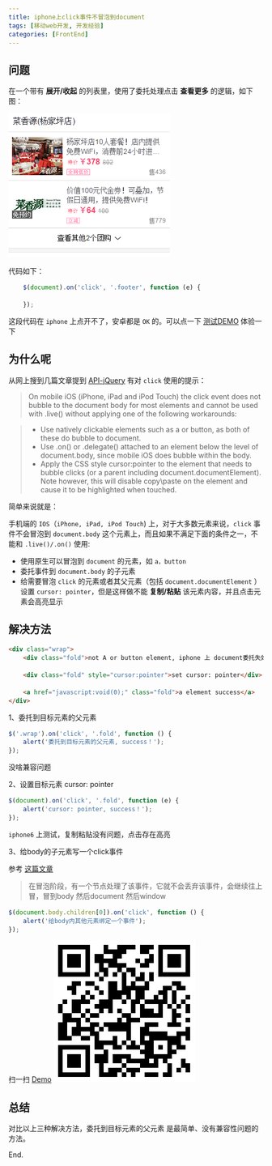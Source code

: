 ```yaml
---
title: iphone上click事件不冒泡到document
tags: [移动web开发, 开发经验]
categories: [FrontEnd]
---
```


## 问题

在一个带有 **展开/收起** 的列表里，使用了委托处理点击 **查看更多** 的逻辑，如下图：

![](/assets/img/more.png)

代码如下：

```js
    $(document).on('click', '.footer', function (e) {
        
    });
```

这段代码在 `iphone` 上点开不了，安卓都是 `OK` 的。可以点一下 [测试DEMO](http://jsbin.com/zusapo/1/edit?html,css,js,output) 体验一下

<!-- more -->

## 为什么呢

从网上搜到几篇文章提到 [API-jQuery](http://api.jquery.com/live/) 有对 `click` 使用的提示：

> On mobile iOS (iPhone, iPad and iPod Touch) the click event does not bubble to the document body for most elements and cannot be used with .live() without applying one of the following workarounds:

> - Use natively clickable elements such as a or button, as both of these do bubble to document.
> - Use .on() or .delegate() attached to an element below the level of document.body, since mobile iOS does bubble within the body.
> - Apply the CSS style cursor:pointer to the element that needs to bubble clicks (or a parent including document.documentElement). Note however, this will disable copy\paste on the element and cause it to be highlighted when touched.

简单来说就是：

手机端的 `IOS`（`iPhone, iPad, iPod Touch`) 上，对于大多数元素来说，`click` 事件不会冒泡到 `document.body` 这个元素上，而且如果不满足下面的条件之一，不能和 `.live()/.on()` 使用:

- 使用原生可以冒泡到 `document` 的元素，如 `a，button`
- 委托事件到 `document.body` 的子元素
- 给需要冒泡 `click` 的元素或者其父元素（包括 `document.documentElement` ）设置 `cursor: pointer`，但是这样做不能 **复制/粘贴** 该元素内容，并且点击元素会高亮显示

## 解决方法

```html
<div class="wrap">
    <div class="fold">not A or button element, iphone 上 document委托失效</div>

    <div class="fold" style="cursor:pointer">set cursor: pointer</div>

    <a href="javascript:void(0);" class="fold">a element success</a>
</div>
```

1、委托到目标元素的父元素

```js
$('.wrap').on('click', '.fold', function () {
    alert('委托到目标元素的父元素, success！');
}); 
```

没啥兼容问题

2、设置目标元素 cursor: pointer
```js
$(document).on('click', '.fold', function (e) {
    alert('cursor: pointer, success！');
});
```

`iphone6` 上测试，复制粘贴没有问题，点击存在高亮

3、给body的子元素写一个click事件

参考 [这篇文章](http://www.uis.cc/content-9-380-1.html)

> 在冒泡阶段，有一个节点处理了该事件，它就不会丢弃该事件，会继续往上冒，冒到body 然后document 然后window

```js
$(document.body.children[0]).on('click', function () {
    alert('给body内其他元素绑定一个事件');
});
```

扫一扫 [Demo](http://jsbin.com/zexiqo)
![](/assets/img/click-qrcode.png)

## 总结

对比以上三种解决方法，委托到目标元素的父元素 是最简单、没有兼容性问题的方法。

End.